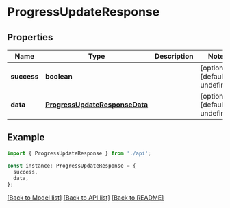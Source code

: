 # ProgressUpdateResponse

## Properties

| Name        | Type                                                            | Description | Notes                             |
| ----------- | --------------------------------------------------------------- | ----------- | --------------------------------- |
| **success** | **boolean**                                                     |             | [optional] [default to undefined] |
| **data**    | [**ProgressUpdateResponseData**](ProgressUpdateResponseData.md) |             | [optional] [default to undefined] |

## Example

```typescript
import { ProgressUpdateResponse } from './api';

const instance: ProgressUpdateResponse = {
  success,
  data,
};
```

[[Back to Model list]](../README.md#documentation-for-models) [[Back to API list]](../README.md#documentation-for-api-endpoints) [[Back to README]](../README.md)
